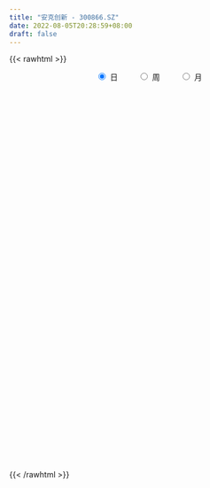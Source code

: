 ```yaml
---
title: "安克创新 - 300866.SZ"
date: 2022-08-05T20:28:59+08:00
draft: false
---
```

{{< rawhtml >}}
    <div style="text-align: center">
        <label style="padding: 1rem;"><input style="margin-right: .5rem" type="radio" name="period" value="D" checked onclick="period_change(this)">日</label>
        <label style="padding: 1rem;"><input style="margin-right: .5rem" type="radio" name="period" value="W" onclick="period_change(this)">周</label>
        <label style="padding: 1rem;"><input style="margin-right: .5rem" type="radio" name="period" value="M" onclick="period_change(this)">月</label>
    </div>
    <div id="chart" style="height: 700px;"></div> 
    <script type="text/javascript">
        const D_v = [217334.54,206199.91,153403.56,106706.2,97484.54,145919.21,87440.03,74354.96,55083.04,54997.67,69907.05,57528.98,47294.06,45687.73,67245.71,58110.73,64987.65,57448.47,83779.74,57881.64,34291.29,28653.77,18803.21,21162.31,21247.62,19975.01,21163.24,16828.45,20322.92,37080.43,23333.05,36520.8,24647.3,25271.97,25709.91,23288.71,18910.69,19501.39,19858.45,18155.44,22657.38,15358.81,22120.16,20905.58,25092.76,24857.01,24766.41,18026.41,21579.97,19132.42,32294.73,22739.65,26022.25,13609.77,19718.0,20040.67,15184.21,10450.82,9209.62,16193.12,9464.85,9330.1,9099.6,20596.11,17216.86,8303.25,8703.0,6765.06,4695.0,6732.8,8341.43,11127.69,7495.34,10655.95,6768.76,8538.0,10031.1,10721.49,10917.49,17086.95,9647.0,12082.57,19340.64,16925.35,21515.75,17047.49,9463.95,22494.7,18319.54,21067.0,20525.96,33294.91,15951.81,16678.69,18923.68,13919.77,13214.23,9061.27,7955.99,13253.98,14562.03,12039.0,10745.75,24881.14,14297.14,8886.03,10550.01,9810.27,10424.75,8490.86,9739.0,6565.41,4559.0,3846.02,6742.62,6202.63,5754.16,4215.98,8025.45,7431.15,20766.52,13724.31,7387.15,4440.57,10700.01,4260.3,5050.15,4412.81,9632.24,10455.98,8175.23,9066.56,8480.24,6853.81,5980.12,5380.78,7190.41,8027.79,9042.79,4720.46,7770.64,5803.8,9583.76,7407.88,7294.82,9804.53,10715.5,16530.05,9582.34,10469.4,8272.86,9015.48,7340.71,7189.9,8108.41,6270.28,4202.22,5162.87,8933.16,3790.96,4794.19,6102.0,4575.32,2922.91,6508.94,7170.18,5398.83,8018.41,12507.48,12285.23,6531.0,6758.04,6947.5,9000.61,5298.08,3061.0,6995.11,3129.0,3883.39,3801.51,5768.44,7806.17,10335.85,9992.22,7127.44,6309.6,6014.8,4429.56,5900.74,3648.02,3846.5,6038.8,8155.56,8633.34,8902.07,6768.02,13082.6,9021.55,7345.97,5185.2,6925.4,7746.46,11231.89,10775.44,12273.99,7964.18,10686.29,12296.04,18136.06,7619.06,9773.49,15868.99,8895.16,15410.57,17505.5,17064.96,11688.75,21690.51,29109.47,16879.72,9924.53,8140.81,12657.13,12487.29,11582.12,12729.9,12354.32,10231.67,9885.51,9146.38,9627.42,9162.21,9484.85,12253.51,18890.54,21212.3,12286.49,23314.88,20560.17,9914.96,7934.58,17618.02,23950.87,11691.07,18553.98,24064.01,16554.63,15998.35,20938.9,27862.6,25252.15,15416.71,17110.45,12550.89,11455.0,14137.05,10817.76,10743.83,17606.85,16850.0,17116.21,18457.17,10245.15,11178.66,14389.41,25833.03,19824.92,9835.29,11863.98,15987.84,12054.89,7809.68,11464.48,6723.0,8038.99,9025.39,5576.43,3846.63,5088.78,7448.97,5472.99,14926.59,12960.89,18142.31,35304.75,24595.6,22898.62,18624.68,9981.59,11325.11,21200.24,12761.39,8258.45,11327.3,15884.62,23737.74,19076.61,28846.21,19616.56,14094.38,48448.6,33730.65,50095.61,119234.33,72710.52,40490.53,52033.06,30795.82,25447.97,26915.53,21339.43,30083.43,23118.87,26842.44,25356.84,46870.3,35919.07,16913.99,18409.42,13159.0,9401.7,14048.12,20991.89,16401.55,16422.7,18457.93,20261.88,19369.16,24595.28,21522.06,26399.18,15684.0,16636.6,23955.27,12536.53,15735.54,18509.07,10652.51,13789.23,9556.79,10442.65,10528.25,6401.65,8593.0,7502.81,13549.38,10905.88,15391.99,8677.51,16660.35,13343.91,10443.13,9551.96,10832.41,17885.66,12808.75,11371.16,8042.7,10808.84,11898.26,14124.93,9793.24,12672.91,16253.38,19436.51,25567.93,15476.43,14655.06,22996.26,23414.41,20240.01,25849.7,29010.65,20898.75,16443.31,18942.0,23245.12,31089.77,31104.8,15849.16,16426.86,20711.81,17243.41,58863.15,40842.2,37716.99,28252.95,27045.82,19693.99,14957.87,16837.1,15726.26,22047.2,18799.16,25113.07,22535.56,17015.7,19772.69,12432.57,16044.36,19027.81,20173.87,19686.47,27939.42,29239.37,20876.38,18254.46,25373.73,21310.15,13258.57,12771.91,34315.52,43520.45,17364.58,15028.54,17731.34,18450.4,22317.87,16863.45,25583.69,28680.53,28012.87,15887.52,15830.7,29060.87,23914.35,23803.82,16906.64,25651.91,27219.1,22439.12,17026.85,18362.25,15324.07,17394.92,22443.91,25078.36,23311.47,16559.04,24517.58,18691.92,23886.91,15982.63,37747.65,30198.86,22488.59,24155.35,30384.22,57979.64,88988.45,63671.63,61747.9,72596.73,76937.84,50007.37,35521.92,84289.02,109872.94,68163.19,63961.82,46126.06,37661.74,40452.89,49409.52,42199.08,27850.85,23779.9,45884.49,32682.94,35373.04,43534.92,25730.14,19185.14,40960.56]
const D_histogram = [0.0,1.0561823362,-0.0824575125,-1.3288236901,-2.0344479753,-1.2031427403,-0.9937435101,-0.9799148557,-1.2664851814,-1.221185688,-1.9266474537,-2.1844444402,-2.1208246988,-2.3041629726,-1.4595639494,-0.5732178193,0.2456359146,0.7885245643,1.784871079,2.2560895527,2.8820560019,2.6575071439,2.2093580741,1.6554722801,1.1677888836,0.6589877401,0.5909753331,0.3221884818,0.4654972133,0.6626058016,0.755233153,0.963420613,0.6731631673,0.8378582209,1.2535529162,1.3794478864,1.1052745793,1.1818749139,0.7996241233,0.2539273718,0.2694373636,0.3953192922,0.5362933666,0.5147412712,1.1353914783,1.7552104306,2.7585743598,3.3920668904,3.3654180429,4.1433928454,3.3562729252,2.633942604,1.5143856035,0.9445678363,1.2231136702,1.390594712,1.5128894825,1.0583822158,0.4877603616,-0.5167645565,-1.0935800842,-1.7958875329,-2.3508703536,-1.696075971,-1.9969863495,-2.1471523046,-1.9016129932,-1.7433371413,-1.5426099135,-1.1869880713,-0.9805999508,-0.633825734,-0.4742556306,-1.0136644171,-1.3958062594,-1.4379059859,-1.7821418229,-1.8277745016,-1.5386534604,-0.848424402,-0.7585420997,-0.5533415268,-0.8871580417,-1.2680737275,-1.5880051112,-1.6674416574,-1.6558227904,-2.1072721229,-2.429292733,-2.7626440203,-2.4934795527,-2.03442442,-1.5153440125,-0.9224095988,0.346433122,1.2064438629,1.934043241,1.8685669411,1.7653050607,1.8229062767,1.5427516346,1.3505239307,1.3844173009,1.8741951853,1.8143870978,1.919012188,1.1838281261,0.4648215879,-0.0287236448,-0.3850104775,-1.185820005,-1.5728159757,-1.8941881254,-2.0568997662,-1.6946862617,-1.1060153427,-0.416507106,-0.060838003,-0.5340812946,-1.1070903562,-2.3527131794,-2.6250408376,-2.7444232026,-2.5805687057,-2.1959459983,-1.7551161534,-1.5374817671,-1.3783017631,-1.8627634535,-2.2902361609,-2.6575514236,-2.5680938096,-2.0782188512,-1.8899145721,-1.5554063513,-1.2319572731,-0.681975171,-0.4052945653,0.4772065056,0.9434930963,0.7751424977,0.9097701197,1.0937032806,0.9594480819,1.2732535615,1.6864457236,2.2161996458,3.0848571444,3.9314850223,4.5877947875,4.8648899651,4.5653422009,3.785856995,2.8341541394,2.4975969429,1.9363292617,1.2024289744,0.7342912192,0.7459655973,0.476600341,0.4799938335,0.6237192047,0.7296596503,0.7319484846,0.9265819691,0.4527975087,-0.2100027689,-0.9879596062,-2.2692260436,-2.5817216227,-2.7044482993,-2.174243671,-1.7911486812,-1.7447264816,-1.4546757952,-1.3033342965,-0.817594044,-0.4623945881,-0.1861601737,-0.0053847172,0.1877812483,0.2945581346,0.7353124037,1.4250720738,1.5026994152,1.3474275688,0.8878743508,0.5143028365,0.1466636539,-0.0457950643,-0.2414287722,-0.5424804131,-0.6736933382,-0.2554424741,0.2344168563,0.5770195412,1.4002775907,1.8402764094,1.7594398146,1.5527686059,1.1634789365,0.9563661486,1.1835459428,1.2381941788,0.5887027406,0.5574020486,0.2502380382,-0.5167957803,-1.4087882852,-1.9270805573,-2.1629902269,-2.5913463278,-2.6505610769,-2.827915149,-3.1631296314,-2.9968707237,-2.9553340996,-3.1054752787,-3.5701296739,-3.3429868124,-2.9902987735,-2.6854662386,-2.1971258874,-2.1006489042,-2.1071024007,-2.1435737868,-1.5806890566,-1.2698447315,-0.7334293208,-0.1644032583,0.1805424236,0.2784763727,0.1890161709,0.4994538084,1.2186262295,2.1981803567,2.4128274616,1.8198639863,1.9818757507,1.7878534287,1.4993018444,1.9296604311,1.7013122122,1.5232120283,1.7679296261,1.7898288893,1.889566206,1.7452053809,1.0634271302,-0.0054789138,-0.1620426793,-0.4408237988,-0.3804527425,-0.2234007361,-0.1596171837,-0.0960073733,-0.1964426851,-0.2867719086,-0.5108822868,-0.7076522584,-0.9538536295,-1.2025556268,-1.1147675286,-1.1863630942,-0.8344770562,-0.194776684,0.3675917453,0.6137702034,0.5006822982,0.8583455944,1.1170276462,1.269483927,1.3923377794,1.4104425852,1.3070366425,1.0080200882,0.7529384457,0.6187366664,0.3661756089,0.3856007103,0.3815131408,0.6664432726,0.6814703424,0.2920519764,-0.4644955621,-0.8845768521,-0.9382657436,-1.1357927665,-1.2178020045,-1.2247994924,-1.0156967569,-0.9561236049,-0.7972107249,-0.6750827118,-0.3434725333,-0.2545426195,-0.0307931459,0.3136627303,0.5656698609,0.5473972447,1.1156680874,1.4295652632,2.0123126757,3.6659166396,3.7290630395,3.5072242307,3.0561526834,2.5093534776,1.8425358607,1.1497563208,0.6652152864,0.4084687079,0.1353578626,0.0236282554,0.0424650145,0.4656095576,0.463515825,0.1652263414,-0.0181877,-0.3918069672,-0.7192983413,-0.826762888,-0.5226813949,-0.3117190629,-0.0252426202,-0.0944068273,-0.4164621913,-0.6188168889,-0.679882337,-0.851856204,-1.1589698088,-1.3086836307,-1.5084554769,-1.539344699,-1.6532595203,-1.5203794455,-1.5688036803,-1.4905410184,-1.5071629231,-1.4621638343,-1.2518474623,-1.1081822042,-0.9028079433,-0.8295609173,-0.6540919204,-0.3361058933,-0.351214771,-0.3922663946,-0.339956882,-0.0409211002,0.3671809429,0.7269632,0.9848881438,1.0125955991,0.9688280086,1.0156409057,0.9753365301,0.8554296794,0.7001763837,0.5707928933,0.6583876908,0.5421214311,0.4969439732,0.4522486989,0.2215439503,-0.1473441379,-0.3840582048,-0.5839942943,-0.8154370092,-1.0749724933,-1.4407215909,-1.7995323247,-2.05833114,-2.0657932453,-1.9016883606,-1.8800149327,-1.9336170024,-1.7572345644,-1.4093964497,-1.0367619114,-0.7614830789,-0.4692988315,-0.1609822759,0.3318267841,0.5467304391,0.4275178526,0.2624304064,0.4263663092,0.5227569788,0.571843531,0.6186748889,0.4994071594,0.3022055305,0.0792070002,0.1738280971,0.0977717787,0.0435849405,0.0428609383,0.1342989215,0.1239640805,0.1981562154,0.2144118102,0.2357709057,0.0270136084,-0.2385131563,-0.1990506898,-0.1646857673,0.1911662617,0.4652249945,0.569205705,0.7078936106,1.0483519167,1.316349749,1.4465768004,1.4477810284,1.3953858155,1.3242780278,1.2542762072,1.1730149144,1.1992399806,1.1700264877,0.8968842884,0.6898959173,0.4845101428,0.5003895007,0.3868609876,0.4710695237,0.4637676841,0.585420423,0.7425354426,0.7804845279,0.7182764725,0.4557933064,0.3140751865,0.1354244838,-0.0860362897,-0.1157549218,-0.1351524772,-0.0829384261,0.0020396295,-0.0162448416,-0.1027239731,-0.0516801132,0.1889398012,0.2334804384,0.2294747138,0.1679246186,0.2703472315,0.5703913313,1.3876194842,1.668692076,1.7623774519,1.3589035675,1.3498278579,1.0563040834,0.6236384853,0.6170553231,0.8381804852,0.7118087356,0.5628115518,0.3429816143,0.0767336704,-0.2705581089,-0.4162516788,-0.7384313768,-0.9650330025,-0.9963962457,-0.8657348599,-0.9096209476,-0.7260461903,-0.9005442327,-0.9762069947,-0.9192745369,-0.9926360657]
const D_fast = [0.0,1.3202279202,0.1609736934,-1.4175984068,-2.6318346857,-2.1013151358,-2.1403517831,-2.3715018426,-2.9746934637,-3.2346903923,-4.4218140214,-5.225722118,-5.6923085513,-6.4516875682,-5.9719795323,-5.2289378571,-4.3486751445,-3.6086553538,-2.1660910693,-1.1308502074,0.2156302423,0.6554581702,0.7596486189,0.619630895,0.4238947194,0.0798405109,0.1595719372,-0.0286677937,0.2310152411,0.5937752798,0.8752109195,1.3242535327,1.2022868789,1.5764464876,2.305529412,2.7762863538,2.7784316916,3.1505007546,2.9681559949,2.4859410863,2.568810419,2.7935221706,3.0685695867,3.175702809,4.0802008857,5.1388224457,6.8318299648,8.3133392181,9.1280448812,10.9418678951,10.9938162062,10.929971536,10.1890109364,9.8553351283,10.4396593798,10.9547890995,11.4553062407,11.265394528,10.8167127641,9.6829967069,8.8327861582,7.6815068262,6.5388064171,6.769581807,5.9694248411,5.2824708098,5.0526068729,4.7750484395,4.5901231889,4.6489980133,4.6102361461,4.7985539295,4.8395601252,4.0467352344,3.3156418272,2.9140656042,2.1242943115,1.6217180074,1.5261756836,2.0042986415,1.9045454188,1.97141061,1.4158045847,0.7178704671,0.0009378055,-0.4953591551,-0.8976959857,-1.8759633488,-2.8053071422,-3.8293194345,-4.1835248552,-4.2330758275,-4.0928314231,-3.7304994091,-2.3750484078,-1.2134267012,-0.0023165129,0.3993489226,0.7374133074,1.2507410925,1.3562743591,1.5016776378,1.8816753333,2.840002014,3.233790701,3.8181688381,3.3789418078,2.7761406665,2.2754145226,1.8228750706,0.7256105419,-0.0545894227,-0.8495086039,-1.5264451862,-1.5879032471,-1.2757361638,-0.6903547036,-0.3498951013,-0.9566587166,-1.8064403672,-3.6402414853,-4.5688293528,-5.3743175186,-5.8556051981,-6.0199689903,-6.0179181837,-6.1846542392,-6.3700496759,-7.3202022298,-8.3202339773,-9.351937096,-9.9045029343,-9.9341826888,-10.2183570526,-10.2727004197,-10.2572406598,-9.8777523504,-9.702395386,-8.7005926887,-7.998432824,-7.9729977981,-7.6109276462,-7.1535686652,-7.0479618434,-6.4158429734,-5.5810393804,-4.4972355467,-2.857363762,-1.0278646286,0.7753938335,2.2687115024,3.1104992885,3.2774783312,3.0343140106,3.3221560498,3.244970684,2.8116776403,2.5271126899,2.7252784673,2.5750632962,2.6984552471,2.9981104194,3.2864657776,3.4717417331,3.8980207099,3.5374356266,2.8221346568,1.7971879179,-0.0513850304,-1.0093110152,-1.8081497666,-1.821506056,-1.8861982365,-2.2759576573,-2.3495759196,-2.5240679951,-2.2427262536,-2.0031254448,-1.7734310738,-1.5940017965,-1.353890519,-1.173474099,-0.5488917289,0.4971359596,0.9504381548,1.1320232005,0.8944385703,0.6494427652,0.318469496,0.1145620117,-0.1414288893,-0.5781006335,-0.8777368931,-0.5233466475,0.025116897,0.5119744672,1.6853019143,2.5853698354,2.9443931942,3.125914137,3.0274942017,3.0594729509,3.5825392308,3.9467360116,3.4444202585,3.5524700786,3.3078655778,2.4116328142,1.167443238,0.1673808265,-0.6092763998,-1.6854690826,-2.4073241009,-3.2916569602,-4.4176538505,-5.0006126238,-5.6979095245,-6.6244195234,-7.981606337,-8.5902101786,-8.9850968331,-9.3516308578,-9.4125719785,-9.8412572214,-10.374486318,-10.9468511508,-10.7791386847,-10.7857555425,-10.432697462,-9.9047722141,-9.5146909263,-9.347137884,-9.3893440431,-8.9540429535,-7.9302139751,-6.4011147586,-5.5832607883,-5.7212582671,-5.063777565,-4.8108365299,-4.724562653,-3.8117889586,-3.6148091244,-3.4121063013,-2.7254062969,-2.2560498114,-1.6839209431,-1.3919804231,-1.8079018911,-2.8781776637,-3.075252099,-3.4642391682,-3.4989812975,-3.3977794751,-3.3739002186,-3.3342922516,-3.4838382347,-3.6458604353,-3.9976913852,-4.3713744214,-4.8560391999,-5.4053801038,-5.5962838878,-5.964470227,-5.821203453,-5.2301972518,-4.5759308861,-4.1763098773,-4.1642272079,-3.5919775131,-3.0540385497,-2.5842112872,-2.11327299,-1.7425575379,-1.51920432,-1.5662158521,-1.6330628833,-1.6125804959,-1.7735976512,-1.6577723722,-1.5664816566,-1.1149407066,-0.9295460512,-1.2459514231,-2.1186228521,-2.7598483552,-3.0481036826,-3.5295788971,-3.9160386362,-4.2292359972,-4.2740574509,-4.4535152002,-4.4939050014,-4.5405476662,-4.2948056211,-4.2695113621,-4.053460175,-3.6305886162,-3.2371640203,-3.1185873254,-2.2713994609,-1.6001109693,-0.5142853878,2.0557977359,3.0512098957,3.7061771446,4.0191437682,4.0996829318,3.89349928,3.4881588204,3.1699216076,3.015292206,2.7760208264,2.6701982831,2.6996512958,3.2391982283,3.352983452,3.0960005537,2.9080395872,2.4364685783,1.9291526189,1.6149973502,1.7884084946,1.9214410608,2.2016068485,2.1088409345,1.6826700227,1.3256111028,1.0945750705,0.7096371526,0.1127810955,-0.3641036341,-0.9409893494,-1.3567147464,-1.8839444477,-2.1311592343,-2.5717843892,-2.8661569819,-3.2595696174,-3.5801114872,-3.6827569808,-3.8161372737,-3.8364649986,-3.9706082019,-3.9586621851,-3.7247026314,-3.8276152017,-3.9667334241,-3.9994131319,-3.7106076252,-3.2107103464,-2.6691872892,-2.1650403095,-1.8841839544,-1.6857445428,-1.3850214192,-1.1814916624,-1.0875410932,-1.0677502929,-1.05443556,-0.8022438398,-0.7829797418,-0.7039212064,-0.6355543059,-0.810873067,-1.2165971896,-1.5493258077,-1.8952604708,-2.330562438,-2.8588410455,-3.5847705408,-4.3934643558,-5.1668459561,-5.6907563727,-6.0020735781,-6.4504038835,-6.9874102038,-7.2503364068,-7.2548474046,-7.1414033441,-7.0564952814,-6.8816357418,-6.6135647551,-6.0377989991,-5.6862127344,-5.6985458577,-5.7980257024,-5.5274982222,-5.3004183079,-5.1083708729,-4.9068707929,-4.9012867325,-5.0229369788,-5.226133759,-5.0880556379,-5.1396690116,-5.1829596147,-5.1729683823,-5.0479556687,-5.0272994895,-4.9035683008,-4.8337097535,-4.7534079315,-4.9554118268,-5.2805668806,-5.2908670865,-5.2976736058,-4.8940300114,-4.50366503,-4.2573828932,-3.9417215849,-3.3391752997,-2.7420900301,-2.2502187787,-1.8870692936,-1.5906180526,-1.3306563333,-1.0870891022,-0.8750966663,-0.549061605,-0.285768476,-0.3346896031,-0.369203995,-0.4534622337,-0.3124855007,-0.3292987668,-0.1273228498,-0.0186827683,0.2493250763,0.5920739565,0.8251441738,0.9425052366,0.793970397,0.7307710738,0.585976492,0.343006646,0.2843492835,0.2311636089,0.2626430534,0.3481310164,0.3257853348,0.2136252101,0.2517490417,0.5396039063,0.6425146532,0.695877607,0.6763086665,0.8463180873,1.2889600199,2.4530930438,3.1513386547,3.6856183936,3.6218704011,3.9502516559,3.9208039023,3.6440479254,3.791728594,4.2223988774,4.2739793117,4.2656850159,4.131600482,3.8845359556,3.4696046492,3.2198481595,2.7130606173,2.2452007411,1.9647384364,1.8789661073,1.6076747827,1.6097379923,1.2101038918,0.8903893811,0.7175032047,0.3959826595]
const D_slow = [0.0,0.264045584,0.2434312059,-0.0887747166,-0.5973867104,-0.8981723955,-1.146608273,-1.391586987,-1.7082082823,-2.0135047043,-2.4951665677,-3.0412776778,-3.5714838525,-4.1475245956,-4.512415583,-4.6557200378,-4.5943110591,-4.3971799181,-3.9509621483,-3.3869397601,-2.6664257597,-2.0020489737,-1.4497094552,-1.0358413851,-0.7438941642,-0.5791472292,-0.4314033959,-0.3508562755,-0.2344819722,-0.0688305218,0.1199777665,0.3608329197,0.5291237116,0.7385882668,1.0519764958,1.3968384674,1.6731571122,1.9686258407,2.1685318715,2.2320137145,2.2993730554,2.3982028784,2.5322762201,2.6609615379,2.9448094074,3.3836120151,4.073255605,4.9212723276,5.7626268384,6.7984750497,7.637543281,8.296028932,8.6746253329,8.910767292,9.2165457095,9.5641943875,9.9424167582,10.2070123121,10.3289524025,10.1997612634,9.9263662423,9.4773943591,8.8896767707,8.465657778,7.9664111906,7.4296231144,6.9542198661,6.5183855808,6.1327331024,5.8359860846,5.5908360969,5.4323796634,5.3138157558,5.0603996515,4.7114480866,4.3519715902,3.9064361344,3.449492509,3.0648291439,2.8527230434,2.6630875185,2.5247521368,2.3029626264,1.9859441945,1.5889429167,1.1720825023,0.7581268047,0.231308774,-0.3760144092,-1.0666754143,-1.6900453025,-2.1986514075,-2.5774874106,-2.8080898103,-2.7214815298,-2.4198705641,-1.9363597538,-1.4692180185,-1.0278917534,-0.5721651842,-0.1864772755,0.1511537071,0.4972580324,0.9658068287,1.4194036032,1.8991566502,2.1951136817,2.3113190787,2.3041381675,2.2078855481,1.9114305468,1.5182265529,1.0446795216,0.53045458,0.1067830146,-0.1697208211,-0.2738475976,-0.2890570983,-0.422577422,-0.699350011,-1.2875283059,-1.9437885153,-2.6298943159,-3.2750364924,-3.8240229919,-4.2628020303,-4.6471724721,-4.9917479128,-5.4574387762,-6.0299978164,-6.6943856724,-7.3364091248,-7.8559638376,-8.3284424806,-8.7172940684,-9.0252833867,-9.1957771794,-9.2971008207,-9.1777991943,-8.9419259203,-8.7481402958,-8.5206977659,-8.2472719458,-8.0074099253,-7.6890965349,-7.267485104,-6.7134351925,-5.9422209064,-4.9593496509,-3.812400954,-2.5961784627,-1.4548429125,-0.5083786637,0.2001598711,0.8245591069,1.3086414223,1.6092486659,1.7928214707,1.97931287,2.0984629552,2.2184614136,2.3743912148,2.5568061273,2.7397932485,2.9714387408,3.0846381179,3.0321374257,2.7851475242,2.2178410132,1.5724106076,0.8962985327,0.352737615,-0.0950495553,-0.5312311757,-0.8949001245,-1.2207336986,-1.4251322096,-1.5407308566,-1.5872709001,-1.5886170794,-1.5416717673,-1.4680322336,-1.2842041327,-0.9279361142,-0.5522612604,-0.2154043682,0.0065642195,0.1351399286,0.1718058421,0.160357076,0.0999998829,-0.0356202203,-0.2040435549,-0.2679041734,-0.2092999593,-0.065045074,0.2850243236,0.745093426,1.1849533796,1.5731455311,1.8640152652,2.1031068024,2.3989932881,2.7085418328,2.8557175179,2.99506803,3.0576275396,2.9284285945,2.5762315232,2.0944613839,1.5537138271,0.9058772452,0.243236976,-0.4637418113,-1.2545242191,-2.0037419,-2.7425754249,-3.5189442446,-4.4114766631,-5.2472233662,-5.9947980596,-6.6661646192,-7.2154460911,-7.7406083171,-8.2673839173,-8.803277364,-9.1984496282,-9.515910811,-9.6992681412,-9.7403689558,-9.6952333499,-9.6256142567,-9.578360214,-9.4534967619,-9.1488402045,-8.5992951153,-7.9960882499,-7.5411222534,-7.0456533157,-6.5986899585,-6.2238644974,-5.7414493897,-5.3161213366,-4.9353183295,-4.493335923,-4.0458787007,-3.5734871492,-3.1371858039,-2.8713290214,-2.8726987498,-2.9132094197,-3.0234153694,-3.118528555,-3.174378739,-3.2142830349,-3.2382848783,-3.2873955496,-3.3590885267,-3.4868090984,-3.663722163,-3.9021855704,-4.2028244771,-4.4815163592,-4.7781071328,-4.9867263968,-5.0354205678,-4.9435226315,-4.7900800806,-4.6649095061,-4.4503231075,-4.1710661959,-3.8536952142,-3.5056107694,-3.1530001231,-2.8262409624,-2.5742359404,-2.386001329,-2.2313171624,-2.1397732601,-2.0433730825,-1.9479947974,-1.7813839792,-1.6110163936,-1.5380033995,-1.65412729,-1.875271503,-2.109837939,-2.3937861306,-2.6982366317,-3.0044365048,-3.258360694,-3.4973915953,-3.6966942765,-3.8654649544,-3.9513330878,-4.0149687426,-4.0226670291,-3.9442513465,-3.8028338813,-3.6659845701,-3.3870675483,-3.0296762325,-2.5265980635,-1.6101189036,-0.6778531438,0.1989529139,0.9629910848,1.5903294542,2.0509634193,2.3384024995,2.5047063212,2.6068234981,2.6406629638,2.6465700276,2.6571862813,2.7735886707,2.8894676269,2.9307742123,2.9262272873,2.8282755455,2.6484509602,2.4417602382,2.3110898895,2.2331601237,2.2268494687,2.2032477618,2.099132214,1.9444279918,1.7744574075,1.5614933565,1.2717509043,0.9445799966,0.5674661274,0.1826299527,-0.2306849274,-0.6107797888,-1.0029807089,-1.3756159635,-1.7524066943,-2.1179476528,-2.4309095184,-2.7079550695,-2.9336570553,-3.1410472846,-3.3045702647,-3.388596738,-3.4764004308,-3.5744670295,-3.6594562499,-3.669686525,-3.5778912893,-3.3961504893,-3.1499284533,-2.8967795535,-2.6545725514,-2.4006623249,-2.1568281924,-1.9429707726,-1.7679266766,-1.6252284533,-1.4606315306,-1.3251011728,-1.2008651795,-1.0878030048,-1.0324170173,-1.0692530517,-1.1652676029,-1.3112661765,-1.5151254288,-1.7838685521,-2.1440489499,-2.5939320311,-3.1085148161,-3.6249631274,-4.1003852175,-4.5703889507,-5.0537932013,-5.4931018424,-5.8454509549,-6.1046414327,-6.2950122024,-6.4123369103,-6.4525824793,-6.3696257832,-6.2329431735,-6.1260637103,-6.0604561087,-5.9538645314,-5.8231752867,-5.680214404,-5.5255456817,-5.4006938919,-5.3251425093,-5.3053407592,-5.261883735,-5.2374407903,-5.2265445552,-5.2158293206,-5.1822545902,-5.1512635701,-5.1017245162,-5.0481215637,-4.9891788373,-4.9824254352,-5.0420537242,-5.0918163967,-5.1329878385,-5.0851962731,-4.9688900245,-4.8265885982,-4.6496151955,-4.3875272164,-4.0584397791,-3.696795579,-3.3348503219,-2.9860038681,-2.6549343611,-2.3413653093,-2.0481115807,-1.7483015856,-1.4557949637,-1.2315738916,-1.0590999123,-0.9379723765,-0.8128750014,-0.7161597545,-0.5983923735,-0.4824504525,-0.3360953467,-0.1504614861,0.0446596459,0.224228764,0.3381770906,0.4166958873,0.4505520082,0.4290429358,0.4001042053,0.366316086,0.3455814795,0.3460913869,0.3420301765,0.3163491832,0.3034291549,0.3506641052,0.4090342148,0.4664028932,0.5083840479,0.5759708558,0.7185686886,1.0654735596,1.4826465786,1.9232409416,2.2629668335,2.600423798,2.8644998188,3.0204094402,3.1746732709,3.3842183922,3.5621705761,3.7028734641,3.7886188677,3.8078022853,3.740162758,3.6360998383,3.4514919941,3.2102337435,2.9611346821,2.7447009671,2.5172957302,2.3357841827,2.1106481245,1.8665963758,1.6367777416,1.3886187252]
const D_data = [['2020-08-24', 130.0, 146.86, 128.0, 168.88],['2020-08-25', 158.0, 163.41, 148.88, 168.99],['2020-08-26', 151.0, 136.1, 135.2, 154.99],['2020-08-27', 134.0, 127.72, 127.19, 135.97],['2020-08-28', 127.0, 127.8, 125.88, 135.78],['2020-08-31', 129.01, 146.0, 128.3, 152.16],['2020-09-01', 143.0, 140.0, 135.2, 144.44],['2020-09-02', 145.0, 137.18, 137.1, 146.5],['2020-09-03', 136.0, 131.55, 128.5, 137.2],['2020-09-04', 131.55, 133.79, 131.55, 138.5],['2020-09-07', 131.0, 121.0, 121.0, 135.55],['2020-09-08', 121.0, 121.95, 114.0, 123.55],['2020-09-09', 118.0, 123.25, 115.3, 126.01],['2020-09-10', 123.3, 117.5, 116.99, 129.4],['2020-09-11', 114.45, 130.05, 114.45, 132.66],['2020-09-14', 129.0, 133.8, 125.99, 135.31],['2020-09-15', 132.0, 136.79, 129.5, 139.73],['2020-09-16', 133.79, 136.8, 131.3, 140.19],['2020-09-17', 135.01, 147.1, 133.88, 150.5],['2020-09-18', 143.8, 145.6, 143.51, 152.16],['2020-09-21', 145.87, 152.15, 141.89, 153.19],['2020-09-22', 148.74, 144.47, 139.66, 150.41],['2020-09-23', 145.0, 141.55, 141.05, 146.47],['2020-09-24', 141.5, 138.88, 137.0, 144.9],['2020-09-25', 140.0, 137.89, 137.33, 144.58],['2020-09-28', 139.99, 135.56, 133.11, 141.9],['2020-09-29', 136.18, 139.95, 134.0, 141.68],['2020-09-30', 139.0, 136.83, 134.12, 139.52],['2020-10-09', 139.97, 141.93, 138.05, 144.44],['2020-10-12', 140.84, 143.96, 136.23, 144.88],['2020-10-13', 142.78, 144.01, 141.0, 144.79],['2020-10-14', 150.0, 147.0, 145.45, 158.0],['2020-10-15', 144.36, 141.25, 139.9, 146.88],['2020-10-16', 141.97, 147.31, 141.93, 152.97],['2020-10-19', 152.0, 153.0, 150.06, 156.56],['2020-10-20', 152.43, 152.07, 149.0, 154.0],['2020-10-21', 152.0, 147.87, 146.08, 155.37],['2020-10-22', 146.81, 152.91, 145.0, 154.0],['2020-10-23', 152.0, 147.42, 146.2, 154.98],['2020-10-26', 145.0, 143.59, 136.58, 145.55],['2020-10-27', 141.01, 149.72, 139.62, 151.99],['2020-10-28', 149.99, 152.09, 146.26, 152.44],['2020-10-29', 150.01, 153.73, 149.6, 156.38],['2020-10-30', 153.81, 152.81, 152.31, 163.02],['2020-11-02', 152.91, 163.55, 152.4, 165.0],['2020-11-03', 165.0, 168.52, 159.55, 171.99],['2020-11-04', 166.42, 180.08, 164.0, 186.5],['2020-11-05', 180.08, 183.0, 178.0, 185.45],['2020-11-06', 181.3, 179.85, 176.88, 188.43],['2020-11-09', 181.88, 195.89, 181.8, 195.99],['2020-11-10', 194.0, 180.29, 175.0, 194.0],['2020-11-11', 178.34, 180.55, 178.34, 186.4],['2020-11-12', 180.17, 173.45, 171.51, 183.33],['2020-11-13', 172.01, 178.0, 171.02, 181.0],['2020-11-16', 180.1, 190.01, 178.8, 193.34],['2020-11-17', 190.03, 192.22, 182.51, 194.58],['2020-11-18', 191.21, 195.0, 186.73, 199.9],['2020-11-19', 190.59, 189.34, 185.8, 194.0],['2020-11-20', 187.53, 187.19, 185.3, 194.0],['2020-11-23', 187.28, 178.93, 177.25, 188.6],['2020-11-24', 178.03, 180.79, 176.59, 181.27],['2020-11-25', 180.0, 175.97, 173.86, 182.46],['2020-11-26', 175.01, 174.05, 171.3, 178.09],['2020-11-27', 175.54, 189.1, 174.0, 191.67],['2020-11-30', 187.12, 177.77, 174.5, 188.0],['2020-12-01', 175.0, 177.87, 174.69, 179.97],['2020-12-02', 177.79, 182.49, 175.68, 183.52],['2020-12-03', 180.0, 181.99, 179.58, 186.99],['2020-12-04', 182.0, 183.08, 178.61, 184.73],['2020-12-07', 183.08, 186.29, 182.06, 188.52],['2020-12-08', 186.0, 185.89, 185.38, 190.59],['2020-12-09', 185.58, 189.29, 184.11, 194.78],['2020-12-10', 187.01, 188.64, 183.8, 192.99],['2020-12-11', 189.01, 178.99, 176.0, 190.0],['2020-12-14', 179.61, 178.19, 175.0, 180.64],['2020-12-15', 180.0, 180.81, 179.0, 187.0],['2020-12-16', 180.29, 175.27, 174.21, 180.81],['2020-12-17', 175.01, 177.03, 174.3, 178.36],['2020-12-18', 177.03, 181.0, 174.02, 184.99],['2020-12-21', 180.01, 188.15, 179.21, 191.85],['2020-12-22', 190.0, 182.49, 181.98, 191.25],['2020-12-23', 181.07, 184.58, 181.07, 187.0],['2020-12-24', 184.65, 177.24, 175.99, 192.78],['2020-12-25', 176.02, 174.15, 172.15, 179.89],['2020-12-28', 177.84, 172.12, 171.66, 186.81],['2020-12-29', 171.07, 172.94, 162.0, 179.0],['2020-12-30', 172.63, 172.7, 169.13, 174.0],['2020-12-31', 173.93, 164.26, 162.2, 174.0],['2021-01-04', 163.48, 161.95, 160.0, 166.55],['2021-01-05', 161.0, 157.84, 156.43, 161.0],['2021-01-06', 159.0, 162.91, 157.0, 165.97],['2021-01-07', 163.89, 165.17, 157.95, 166.29],['2021-01-08', 164.0, 166.81, 160.01, 168.68],['2021-01-11', 167.03, 169.39, 163.86, 171.0],['2021-01-12', 168.42, 182.29, 167.01, 182.82],['2021-01-13', 181.88, 183.2, 176.88, 186.78],['2021-01-14', 180.0, 186.8, 176.37, 187.79],['2021-01-15', 185.94, 179.94, 179.5, 186.55],['2021-01-18', 179.42, 180.29, 176.6, 182.67],['2021-01-19', 179.06, 183.51, 179.06, 188.58],['2021-01-20', 183.1, 179.97, 177.18, 184.04],['2021-01-21', 178.9, 180.95, 174.6, 181.87],['2021-01-22', 180.7, 184.5, 177.0, 184.98],['2021-01-25', 182.5, 193.05, 182.0, 205.0],['2021-01-26', 192.72, 188.98, 185.6, 195.96],['2021-01-27', 188.0, 192.9, 187.2, 193.49],['2021-01-28', 189.98, 182.2, 182.0, 190.73],['2021-01-29', 184.0, 179.44, 178.65, 185.5],['2021-02-01', 178.53, 179.48, 173.02, 180.9],['2021-02-02', 181.0, 179.05, 176.85, 185.0],['2021-02-03', 179.05, 170.0, 170.0, 179.1],['2021-02-04', 168.05, 171.1, 167.0, 172.0],['2021-02-05', 172.0, 168.79, 167.0, 172.58],['2021-02-08', 169.81, 167.99, 163.51, 171.0],['2021-02-09', 167.5, 173.65, 167.01, 176.01],['2021-02-10', 174.0, 177.94, 172.66, 179.48],['2021-02-18', 179.01, 182.03, 177.04, 184.5],['2021-02-19', 181.49, 180.45, 176.12, 184.72],['2021-02-22', 179.17, 169.45, 168.8, 180.0],['2021-02-23', 160.02, 164.62, 160.02, 167.99],['2021-02-24', 164.0, 149.72, 148.5, 164.0],['2021-02-25', 149.96, 155.57, 147.96, 157.02],['2021-02-26', 154.0, 153.94, 149.21, 155.0],['2021-03-01', 154.94, 155.05, 151.0, 156.04],['2021-03-02', 157.48, 156.88, 155.22, 163.45],['2021-03-03', 159.09, 157.66, 156.0, 159.09],['2021-03-04', 156.18, 154.69, 153.5, 157.88],['2021-03-05', 152.99, 153.12, 150.13, 156.64],['2021-03-08', 153.12, 142.12, 142.02, 153.12],['2021-03-09', 142.1, 137.87, 134.0, 142.1],['2021-03-10', 138.06, 133.57, 131.1, 141.0],['2021-03-11', 133.57, 135.44, 130.61, 135.68],['2021-03-12', 135.1, 139.08, 133.52, 140.98],['2021-03-15', 138.0, 134.39, 133.47, 141.11],['2021-03-16', 136.93, 135.04, 134.4, 139.87],['2021-03-17', 134.02, 134.3, 133.51, 137.19],['2021-03-18', 134.31, 137.44, 133.75, 139.48],['2021-03-19', 135.15, 134.5, 134.5, 139.93],['2021-03-22', 136.99, 143.95, 136.01, 144.35],['2021-03-23', 143.45, 141.67, 140.68, 146.75],['2021-03-24', 140.11, 133.95, 132.36, 142.6],['2021-03-25', 132.53, 137.1, 131.6, 140.0],['2021-03-26', 136.18, 138.19, 136.0, 141.78],['2021-03-29', 139.9, 134.0, 133.47, 139.96],['2021-03-30', 134.18, 139.88, 133.51, 140.68],['2021-03-31', 141.28, 143.22, 136.5, 145.0],['2021-04-01', 142.27, 147.81, 142.27, 153.13],['2021-04-02', 148.09, 157.08, 147.91, 159.1],['2021-04-06', 159.12, 163.5, 156.28, 164.5],['2021-04-07', 160.9, 167.99, 157.0, 169.6],['2021-04-08', 167.34, 169.11, 165.47, 173.58],['2021-04-09', 168.0, 165.32, 164.0, 172.79],['2021-04-12', 164.49, 159.59, 158.5, 167.55],['2021-04-13', 162.0, 155.37, 154.5, 163.91],['2021-04-14', 155.26, 161.8, 155.26, 165.49],['2021-04-15', 161.9, 158.48, 154.0, 162.88],['2021-04-16', 157.85, 154.27, 153.5, 158.46],['2021-04-19', 154.17, 155.36, 153.22, 157.82],['2021-04-20', 154.3, 161.0, 153.71, 163.5],['2021-04-21', 159.2, 157.56, 156.23, 159.42],['2021-04-22', 158.77, 160.95, 157.35, 163.5],['2021-04-23', 160.11, 163.88, 160.0, 165.0],['2021-04-26', 162.61, 164.98, 162.01, 166.99],['2021-04-27', 163.51, 164.94, 161.57, 166.08],['2021-04-28', 164.67, 168.96, 160.0, 170.0],['2021-04-29', 169.89, 160.81, 159.02, 169.9],['2021-04-30', 159.95, 155.89, 153.75, 161.45],['2021-05-06', 155.0, 150.47, 144.03, 155.0],['2021-05-07', 149.8, 137.62, 136.8, 150.8],['2021-05-10', 138.59, 143.76, 138.59, 147.5],['2021-05-11', 143.41, 143.01, 140.51, 145.99],['2021-05-12', 143.03, 150.43, 143.03, 151.62],['2021-05-13', 151.03, 149.49, 144.5, 151.04],['2021-05-14', 148.48, 144.97, 142.83, 149.0],['2021-05-17', 144.0, 147.55, 142.99, 149.5],['2021-05-18', 147.66, 145.75, 145.0, 148.43],['2021-05-19', 146.0, 150.63, 144.42, 152.5],['2021-05-20', 151.0, 150.55, 148.8, 152.82],['2021-05-21', 150.56, 150.79, 149.3, 154.92],['2021-05-24', 150.79, 150.53, 146.53, 151.69],['2021-05-25', 150.53, 151.55, 149.32, 152.5],['2021-05-26', 151.99, 151.26, 150.88, 159.99],['2021-05-27', 152.82, 157.15, 151.5, 159.99],['2021-05-28', 156.21, 164.05, 155.32, 165.74],['2021-05-31', 166.0, 159.53, 157.2, 166.01],['2021-06-01', 158.36, 157.49, 154.8, 159.56],['2021-06-02', 157.48, 152.89, 151.34, 157.58],['2021-06-03', 152.04, 152.28, 150.55, 155.0],['2021-06-04', 152.35, 150.63, 149.85, 153.69],['2021-06-07', 150.63, 151.37, 150.0, 153.72],['2021-06-08', 151.05, 150.18, 149.0, 153.6],['2021-06-09', 150.25, 147.2, 145.3, 152.38],['2021-06-10', 147.0, 147.65, 145.28, 148.58],['2021-06-11', 147.64, 154.91, 147.0, 155.19],['2021-06-15', 154.53, 158.23, 152.0, 160.0],['2021-06-16', 158.78, 158.95, 156.02, 161.56],['2021-06-17', 158.61, 168.95, 156.63, 171.8],['2021-06-18', 168.16, 168.95, 164.36, 172.47],['2021-06-21', 167.8, 164.98, 163.33, 168.76],['2021-06-22', 165.98, 164.15, 163.11, 166.96],['2021-06-23', 164.52, 161.58, 159.96, 167.55],['2021-06-24', 161.0, 163.38, 160.47, 168.4],['2021-06-25', 166.17, 170.06, 165.37, 172.98],['2021-06-28', 172.84, 170.0, 169.51, 178.78],['2021-06-29', 169.0, 160.69, 159.62, 171.58],['2021-06-30', 160.69, 167.47, 160.69, 169.84],['2021-07-01', 167.0, 163.85, 162.0, 174.0],['2021-07-02', 162.23, 155.49, 153.8, 162.48],['2021-07-05', 154.38, 149.04, 146.36, 154.38],['2021-07-06', 149.04, 148.89, 147.03, 152.95],['2021-07-07', 144.1, 149.0, 144.1, 149.94],['2021-07-08', 149.0, 143.05, 141.22, 151.13],['2021-07-09', 144.9, 144.33, 141.9, 147.44],['2021-07-12', 143.13, 139.99, 138.86, 144.33],['2021-07-13', 139.0, 134.09, 133.81, 142.9],['2021-07-14', 133.8, 137.21, 130.0, 137.59],['2021-07-15', 136.32, 133.48, 132.29, 138.4],['2021-07-16', 133.01, 127.9, 125.51, 133.33],['2021-07-19', 127.8, 119.04, 116.66, 127.8],['2021-07-20', 118.01, 123.6, 117.57, 125.58],['2021-07-21', 125.18, 123.4, 122.41, 127.11],['2021-07-22', 124.01, 121.4, 120.26, 124.11],['2021-07-23', 121.56, 122.9, 120.55, 124.23],['2021-07-26', 121.7, 116.78, 115.39, 122.02],['2021-07-27', 116.89, 112.9, 112.25, 120.57],['2021-07-28', 111.13, 109.48, 104.0, 114.93],['2021-07-29', 111.0, 115.64, 110.0, 116.8],['2021-07-30', 115.65, 112.37, 110.0, 116.9],['2021-08-02', 111.92, 115.32, 110.32, 116.7],['2021-08-03', 113.99, 116.98, 112.8, 117.55],['2021-08-04', 116.28, 115.27, 113.38, 118.45],['2021-08-05', 115.27, 112.18, 111.15, 115.27],['2021-08-06', 112.17, 108.67, 107.53, 112.17],['2021-08-09', 110.11, 113.2, 106.2, 114.35],['2021-08-10', 113.01, 120.48, 112.17, 122.66],['2021-08-11', 120.48, 128.46, 119.5, 129.7],['2021-08-12', 128.78, 122.78, 122.4, 129.75],['2021-08-13', 121.9, 112.22, 111.18, 123.63],['2021-08-16', 111.81, 121.0, 111.81, 126.22],['2021-08-17', 120.02, 116.99, 116.0, 120.92],['2021-08-18', 116.01, 114.9, 112.2, 117.56],['2021-08-19', 115.87, 124.82, 115.86, 125.0],['2021-08-20', 123.25, 117.78, 117.24, 123.25],['2021-08-23', 116.55, 117.87, 113.11, 120.47],['2021-08-24', 118.3, 124.0, 117.08, 127.5],['2021-08-25', 122.82, 122.75, 120.12, 129.48],['2021-08-26', 124.03, 124.99, 120.5, 128.56],['2021-08-27', 124.59, 122.79, 121.5, 127.6],['2021-08-30', 123.5, 114.51, 113.89, 123.98],['2021-08-31', 114.5, 104.92, 104.3, 116.0],['2021-09-01', 105.37, 112.55, 105.37, 114.95],['2021-09-02', 112.93, 109.17, 107.68, 113.99],['2021-09-03', 109.01, 112.06, 107.13, 113.96],['2021-09-06', 112.08, 113.17, 109.2, 114.35],['2021-09-07', 113.19, 111.99, 111.49, 114.68],['2021-09-08', 111.99, 111.77, 109.6, 114.14],['2021-09-09', 111.77, 109.03, 108.8, 111.77],['2021-09-10', 109.68, 107.97, 107.8, 110.5],['2021-09-13', 108.01, 104.63, 104.12, 108.2],['2021-09-14', 105.27, 102.83, 102.8, 107.4],['2021-09-15', 103.5, 99.8, 98.88, 103.92],['2021-09-16', 99.87, 96.98, 96.98, 100.39],['2021-09-17', 96.89, 99.21, 96.55, 99.86],['2021-09-22', 99.19, 95.67, 95.38, 99.19],['2021-09-23', 95.77, 100.23, 95.77, 101.95],['2021-09-24', 100.23, 105.4, 97.7, 107.6],['2021-09-27', 107.0, 107.05, 105.39, 109.66],['2021-09-28', 107.0, 104.98, 104.5, 108.9],['2021-09-29', 103.1, 100.61, 100.6, 105.05],['2021-09-30', 102.14, 107.07, 101.0, 107.88],['2021-10-08', 107.88, 107.68, 107.37, 110.88],['2021-10-11', 107.04, 107.85, 106.3, 109.33],['2021-10-12', 107.72, 108.77, 105.39, 109.99],['2021-10-13', 108.21, 108.49, 107.0, 109.58],['2021-10-14', 108.15, 107.4, 105.9, 108.88],['2021-10-15', 108.4, 104.4, 103.68, 108.4],['2021-10-18', 105.07, 103.8, 102.43, 105.07],['2021-10-19', 104.12, 104.48, 103.21, 105.5],['2021-10-20', 103.85, 102.03, 101.5, 105.42],['2021-10-21', 102.83, 104.81, 101.8, 105.97],['2021-10-22', 103.87, 104.58, 102.01, 105.2],['2021-10-25', 105.25, 109.12, 102.0, 110.0],['2021-10-26', 108.59, 106.85, 105.94, 110.6],['2021-10-27', 106.83, 100.93, 100.58, 107.16],['2021-10-28', 100.0, 92.92, 90.9, 100.0],['2021-10-29', 92.66, 93.15, 91.05, 95.32],['2021-11-01', 94.35, 95.44, 92.88, 97.45],['2021-11-02', 95.46, 91.8, 91.29, 97.28],['2021-11-03', 93.18, 91.18, 90.55, 93.4],['2021-11-04', 91.18, 90.49, 90.0, 92.7],['2021-11-05', 90.88, 92.4, 90.5, 94.0],['2021-11-08', 92.5, 89.98, 89.55, 92.63],['2021-11-09', 90.0, 90.6, 89.4, 90.91],['2021-11-10', 90.5, 89.77, 88.38, 91.38],['2021-11-11', 89.7, 92.66, 89.11, 93.13],['2021-11-12', 92.58, 89.95, 89.05, 92.58],['2021-11-15', 89.91, 91.8, 89.53, 92.46],['2021-11-16', 92.91, 94.4, 91.52, 95.76],['2021-11-17', 93.99, 94.66, 93.01, 95.79],['2021-11-18', 95.0, 91.82, 91.5, 95.0],['2021-11-19', 91.5, 100.83, 91.05, 104.04],['2021-11-22', 101.8, 100.6, 98.5, 104.95],['2021-11-23', 99.71, 107.39, 99.66, 108.88],['2021-11-24', 109.35, 128.87, 109.3, 128.87],['2021-11-25', 127.35, 116.4, 116.1, 128.0],['2021-11-26', 116.39, 115.27, 114.9, 120.9],['2021-11-29', 112.88, 113.29, 108.55, 114.6],['2021-11-30', 112.84, 111.8, 110.28, 114.46],['2021-12-01', 112.52, 109.01, 108.55, 114.32],['2021-12-02', 109.0, 106.51, 105.02, 110.53],['2021-12-03', 106.97, 107.0, 104.71, 107.94],['2021-12-06', 107.49, 108.64, 105.1, 111.89],['2021-12-07', 108.28, 107.59, 104.28, 109.5],['2021-12-08', 108.01, 109.01, 107.2, 111.0],['2021-12-09', 109.07, 110.8, 108.0, 112.85],['2021-12-10', 111.0, 117.66, 110.0, 118.8],['2021-12-13', 117.68, 114.25, 111.0, 117.86],['2021-12-14', 112.28, 110.39, 109.25, 113.5],['2021-12-15', 111.0, 111.0, 107.0, 111.0],['2021-12-16', 110.19, 107.35, 107.28, 111.97],['2021-12-17', 107.35, 105.97, 105.0, 107.35],['2021-12-20', 105.3, 107.29, 105.3, 108.63],['2021-12-21', 107.28, 112.78, 106.7, 113.68],['2021-12-22', 113.1, 113.0, 110.69, 114.2],['2021-12-23', 113.85, 115.48, 112.6, 115.51],['2021-12-24', 116.79, 111.88, 110.71, 117.45],['2021-12-27', 111.82, 107.75, 107.26, 112.97],['2021-12-28', 108.85, 107.7, 105.44, 111.0],['2021-12-29', 107.38, 108.5, 106.58, 110.0],['2021-12-30', 108.6, 106.1, 105.29, 109.05],['2021-12-31', 106.11, 102.5, 100.8, 106.95],['2022-01-04', 101.8, 102.4, 101.04, 103.94],['2022-01-05', 102.08, 99.8, 98.8, 103.05],['2022-01-06', 99.33, 100.12, 96.1, 102.12],['2022-01-07', 99.8, 97.4, 97.06, 100.06],['2022-01-10', 96.75, 99.21, 95.16, 99.64],['2022-01-11', 99.5, 95.81, 95.5, 99.5],['2022-01-12', 96.42, 96.08, 95.51, 97.55],['2022-01-13', 96.58, 93.63, 93.63, 96.58],['2022-01-14', 93.5, 93.01, 93.01, 94.88],['2022-01-17', 93.01, 94.36, 93.01, 95.5],['2022-01-18', 94.8, 93.17, 92.66, 95.0],['2022-01-19', 93.0, 93.68, 92.7, 93.98],['2022-01-20', 93.0, 91.65, 91.3, 93.85],['2022-01-21', 92.11, 92.55, 90.95, 93.46],['2022-01-24', 91.8, 94.8, 89.78, 94.89],['2022-01-25', 93.48, 90.68, 90.61, 94.8],['2022-01-26', 90.68, 89.4, 88.46, 91.68],['2022-01-27', 89.96, 89.79, 88.6, 90.58],['2022-01-28', 89.89, 93.16, 89.89, 95.0],['2022-02-07', 94.99, 96.06, 94.0, 97.99],['2022-02-08', 96.04, 97.48, 95.11, 97.49],['2022-02-09', 97.46, 98.1, 95.62, 98.1],['2022-02-10', 97.8, 96.36, 94.55, 97.8],['2022-02-11', 95.59, 95.82, 95.53, 99.51],['2022-02-14', 95.31, 97.4, 94.4, 98.79],['2022-02-15', 97.41, 96.8, 96.5, 98.5],['2022-02-16', 97.33, 95.81, 95.55, 97.35],['2022-02-17', 96.03, 94.98, 94.0, 96.48],['2022-02-18', 94.66, 94.8, 93.52, 95.88],['2022-02-21', 94.82, 97.68, 94.4, 97.98],['2022-02-22', 97.01, 95.33, 94.77, 97.07],['2022-02-23', 95.8, 96.02, 95.46, 97.25],['2022-02-24', 96.0, 96.0, 94.0, 98.48],['2022-02-25', 97.0, 93.04, 92.88, 98.3],['2022-02-28', 93.04, 89.56, 89.18, 94.14],['2022-03-01', 90.36, 89.2, 88.76, 90.49],['2022-03-02', 89.07, 87.91, 87.2, 89.07],['2022-03-03', 88.36, 85.58, 84.88, 88.77],['2022-03-04', 84.7, 82.9, 82.0, 85.56],['2022-03-07', 82.0, 78.58, 78.16, 82.33],['2022-03-08', 78.89, 75.06, 74.31, 79.98],['2022-03-09', 75.06, 72.68, 69.8, 75.5],['2022-03-10', 74.05, 72.97, 72.26, 74.98],['2022-03-11', 71.96, 73.4, 70.01, 73.57],['2022-03-14', 72.39, 69.98, 69.91, 73.38],['2022-03-15', 69.69, 66.73, 66.45, 69.69],['2022-03-16', 67.67, 67.71, 63.8, 68.3],['2022-03-17', 68.2, 69.2, 68.2, 70.0],['2022-03-18', 69.0, 69.63, 67.91, 69.78],['2022-03-21', 69.55, 68.56, 68.09, 69.98],['2022-03-22', 68.4, 68.91, 67.07, 70.23],['2022-03-23', 68.83, 69.57, 68.01, 69.61],['2022-03-24', 69.92, 73.21, 69.58, 75.48],['2022-03-25', 72.1, 71.1, 70.65, 75.87],['2022-03-28', 69.8, 66.68, 65.9, 69.99],['2022-03-29', 66.71, 64.74, 64.41, 67.4],['2022-03-30', 64.76, 68.28, 64.76, 68.35],['2022-03-31', 68.02, 67.68, 67.01, 69.12],['2022-04-01', 67.4, 67.1, 66.4, 67.77],['2022-04-06', 67.44, 67.01, 65.61, 67.55],['2022-04-07', 67.01, 64.4, 64.29, 67.2],['2022-04-08', 64.3, 62.12, 61.39, 64.64],['2022-04-11', 61.59, 60.05, 59.55, 62.0],['2022-04-12', 61.24, 63.03, 60.49, 63.16],['2022-04-13', 63.0, 60.3, 60.27, 63.0],['2022-04-14', 60.98, 59.53, 59.18, 61.68],['2022-04-15', 59.0, 59.34, 57.53, 59.84],['2022-04-18', 58.7, 60.07, 58.2, 60.55],['2022-04-19', 60.08, 58.38, 57.98, 60.85],['2022-04-20', 58.17, 59.01, 58.17, 60.53],['2022-04-21', 58.56, 57.97, 57.5, 60.79],['2022-04-22', 57.67, 57.6, 55.8, 58.55],['2022-04-25', 56.85, 53.6, 53.6, 57.49],['2022-04-26', 53.13, 50.8, 50.71, 54.12],['2022-04-27', 50.01, 53.11, 49.69, 53.21],['2022-04-28', 53.62, 52.37, 51.46, 53.97],['2022-04-29', 52.99, 56.74, 52.51, 57.28],['2022-05-05', 57.19, 56.97, 56.22, 58.4],['2022-05-06', 55.08, 55.58, 54.51, 56.5],['2022-05-09', 55.4, 56.51, 55.08, 57.35],['2022-05-10', 55.37, 60.4, 55.25, 60.89],['2022-05-11', 62.1, 61.49, 61.35, 65.08],['2022-05-12', 61.13, 61.4, 60.07, 62.25],['2022-05-13', 61.25, 60.8, 60.1, 62.7],['2022-05-16', 61.17, 60.68, 60.3, 63.49],['2022-05-17', 60.19, 60.8, 59.29, 61.03],['2022-05-18', 60.29, 61.11, 59.16, 62.18],['2022-05-19', 59.31, 61.22, 58.85, 61.55],['2022-05-20', 61.72, 63.1, 60.36, 64.39],['2022-05-23', 65.06, 63.12, 62.45, 66.0],['2022-05-24', 62.5, 59.88, 59.63, 63.72],['2022-05-25', 59.88, 59.88, 58.15, 60.44],['2022-05-26', 60.0, 59.11, 58.36, 60.5],['2022-05-27', 60.03, 61.64, 59.4, 63.5],['2022-05-30', 61.71, 60.0, 59.05, 61.95],['2022-05-31', 60.26, 62.65, 59.12, 62.88],['2022-06-01', 62.3, 62.01, 61.73, 62.75],['2022-06-02', 61.82, 64.3, 60.53, 64.7],['2022-06-06', 64.22, 66.0, 63.54, 66.21],['2022-06-07', 65.45, 65.64, 64.24, 66.65],['2022-06-08', 66.16, 64.94, 63.85, 66.45],['2022-06-09', 65.2, 62.06, 62.0, 65.2],['2022-06-10', 62.03, 62.84, 61.36, 63.2],['2022-06-13', 62.71, 61.75, 60.81, 63.28],['2022-06-14', 61.0, 60.21, 58.47, 61.0],['2022-06-15', 60.5, 61.91, 60.5, 63.34],['2022-06-16', 62.22, 61.86, 61.56, 63.8],['2022-06-17', 61.36, 62.81, 60.8, 62.97],['2022-06-20', 63.38, 63.61, 62.5, 64.8],['2022-06-21', 63.61, 62.54, 62.08, 64.3],['2022-06-22', 62.99, 61.4, 61.4, 64.2],['2022-06-23', 61.61, 63.01, 60.86, 63.12],['2022-06-24', 63.26, 66.28, 63.26, 66.84],['2022-06-27', 66.45, 64.82, 64.5, 67.5],['2022-06-28', 64.35, 64.57, 62.83, 64.78],['2022-06-29', 64.41, 63.9, 63.6, 65.47],['2022-06-30', 63.5, 66.32, 63.4, 67.77],['2022-07-01', 69.6, 70.32, 68.5, 71.6],['2022-07-04', 72.0, 80.75, 68.9, 80.78],['2022-07-05', 78.0, 78.42, 77.41, 80.2],['2022-07-06', 77.18, 78.71, 75.3, 81.44],['2022-07-07', 76.13, 73.19, 72.88, 76.97],['2022-07-08', 73.49, 78.45, 73.0, 81.87],['2022-07-11', 78.45, 75.42, 74.81, 79.5],['2022-07-12', 75.5, 72.8, 72.21, 75.99],['2022-07-13', 72.8, 77.89, 71.98, 79.88],['2022-07-14', 77.0, 82.38, 75.88, 85.0],['2022-07-15', 81.8, 79.4, 79.16, 84.85],['2022-07-18', 79.3, 79.4, 76.61, 81.3],['2022-07-19', 78.87, 78.41, 75.98, 79.2],['2022-07-20', 78.26, 77.22, 76.5, 79.26],['2022-07-21', 76.76, 75.0, 74.71, 78.5],['2022-07-22', 75.6, 76.44, 75.19, 79.0],['2022-07-25', 76.62, 73.0, 72.55, 77.3],['2022-07-26', 73.63, 72.5, 71.56, 74.14],['2022-07-27', 72.71, 73.9, 72.23, 74.55],['2022-07-28', 74.21, 75.86, 74.21, 79.18],['2022-07-29', 74.5, 73.57, 72.87, 75.71],['2022-08-01', 73.58, 76.49, 73.37, 77.88],['2022-08-02', 75.49, 71.69, 70.58, 75.49],['2022-08-03', 72.0, 71.78, 71.63, 74.44],['2022-08-04', 72.66, 72.88, 71.88, 74.66],['2022-08-05', 73.5, 70.65, 69.52, 73.5]]
const W_v = [781128.75,417794.91,287663.53,322208.23,124158.2,57966.7,20322.92,146853.55,107269.15,99197.37,114322.56,113798.82,74603.32,64683.78,45683.17,44353.21,46976.84,75082.51,70521.89,109159.22,71797.64,58556.75,68424.59,39779.02,16791.27,9970.14,57334.58,28863.84,45810.25,33432.91,36921.45,51752.78,37340.08,33111.52,28783.18,26576.18,20525.89,41522.38,22366.58,37704.19,29782.14,30322.22,37774.24,38434.92,53995.94,60292.76,83360.29,76711.66,59385.3,47306.37,87957.72,79978.6,86862.04,106580.81,59704.53,80275.38,51401.1,57512.03,12054.89,43061.54,27433.8,105930.14,84030.24,71969.5,130082.36,316261.64,156531.81,152271.88,93803.18,86322.19,112147.56,68812.4,68243.14,43468.36,65185.11,62057.07,54929.71,72280.97,102110.09,112442.42,120230.85,154087.43,127667.62,54610.56,103236.18,87365.08,121683.36,34568.72,123001.0,100946.75,117472.49,90276.72,100371.39,104787.7,120826.69,165206.66,363942.5499999999,347854.44,237612.03,172397.26,164783.8]
const W_histogram = [0.0,0.3822678063,0.3622774231,1.3214243602,1.3565848795,1.2320609732,1.4042864044,1.7681485227,1.892701494,2.193374271,3.9653270443,4.7138308334,5.4754220558,5.7282201704,5.1297346807,4.1405311063,3.3381393333,2.1218674846,0.5111007396,-0.4697618735,-0.3281327754,-0.0365415483,-0.2800852983,-1.2023766886,-1.2354157083,-1.1302901352,-2.7934889725,-3.8320089507,-5.259486981,-6.2402230914,-6.3475434032,-4.9173018798,-3.2667726037,-2.7882918034,-1.7446830201,-1.5207850599,-2.4749824715,-2.476917101,-1.973886081,-0.7014197877,-0.7144477502,-0.4013146403,0.723610032,1.4715678717,0.9400260484,-0.1501413509,-1.8692729482,-3.158811052,-4.45720067,-5.2470410106,-5.20209065,-4.4961359016,-3.437735835,-3.2105676845,-3.0852413042,-3.3213137896,-2.8098847526,-2.1387977428,-1.4655916698,-1.0712583161,-0.649137855,-0.9711727858,-1.0589621477,-1.101405301,-0.2600016051,1.3190558804,1.8253781274,2.8366964304,2.67873131,2.913248298,2.3990597379,1.7102233178,0.9894435424,0.5349750344,0.3383148436,0.4436082864,0.496780685,0.4661399028,-0.1512815668,-1.0629314437,-1.7431099437,-1.9041731295,-2.0761643203,-2.3037982226,-2.4087252706,-2.3593812478,-2.1543927506,-1.8768301501,-1.1568954271,-0.3811413754,0.1498471232,0.7621732635,1.1287151919,1.4106762932,1.8449895107,2.3841976306,3.2164658388,3.7232477557,3.7414417251,3.4496605638,2.967835289]
const W_fast = [0.0,0.4778347578,0.5484137304,1.8379167576,2.2122234967,2.3957148337,2.919011866,3.724911115,4.3226394598,5.1716558045,7.9349403389,9.8619018364,11.9923485727,13.6772017299,14.3611499104,14.4070791126,14.4392221728,13.7534171953,12.2704256352,11.1721225538,11.231718458,11.514174298,11.2006092234,9.977723661,9.6358307142,9.4583837535,7.0968126731,5.1002904571,2.3579406816,-0.1828512016,-1.8770573642,-1.6761413108,-0.8423051856,-1.0608973362,-0.4534593078,-0.6097576126,-2.1827006421,-2.8038645468,-2.7943050471,-1.6971937007,-1.8888336008,-1.6760291509,-0.3702019706,0.745647837,0.4491125258,-0.6785902112,-2.8650400455,-4.9442809123,-7.3569706979,-9.4585712911,-10.7141435931,-11.13222282,-10.9332567121,-11.5087304827,-12.1547144286,-13.2211153613,-13.4121575124,-13.2757699384,-12.9689617828,-12.8424430081,-12.5826070108,-13.1474351381,-13.4999650368,-13.8177595155,-13.0413562208,-11.1325347652,-10.1698679864,-8.4493755758,-7.9376578686,-6.9748288061,-6.8892524317,-7.1505330224,-7.6239519122,-7.9446766617,-8.0567581416,-7.8405626271,-7.6631950573,-7.5773008638,-8.2325427251,-9.4099254629,-10.5258814488,-11.162987917,-11.8540201878,-12.6576036458,-13.3647120114,-13.9052133007,-14.2388229911,-14.4304679281,-13.9997570619,-13.3192883541,-12.7508380747,-11.9479686185,-11.2992478921,-10.6646177175,-9.7690571223,-8.6337995948,-6.9974149269,-5.5598210711,-4.6062666704,-4.0356326907,-3.7754991432]
const W_slow = [0.0,0.0955669516,0.1861363073,0.5164923974,0.8556386173,1.1636538605,1.5147254616,1.9567625923,2.4299379658,2.9782815336,3.9696132946,5.148071003,6.5169265169,7.9489815595,9.2314152297,10.2665480063,11.1010828396,11.6315497107,11.7593248956,11.6418844272,11.5598512334,11.5507158463,11.4806945217,11.1801003496,10.8712464225,10.5886738887,9.8903016456,8.9322994079,7.6174276626,6.0573718898,4.470486039,3.241160569,2.4244674181,1.7273944673,1.2912237122,0.9110274473,0.2922818294,-0.3269474459,-0.8204189661,-0.995773913,-1.1743858506,-1.2747145107,-1.0938120026,-0.7259200347,-0.4909135226,-0.5284488603,-0.9957670974,-1.7854698604,-2.8997700279,-4.2115302805,-5.512052943,-6.6360869184,-7.4955208772,-8.2981627983,-9.0694731243,-9.8998015717,-10.6022727599,-11.1369721956,-11.503370113,-11.7711846921,-11.9334691558,-12.1762623523,-12.4410028892,-12.7163542144,-12.7813546157,-12.4515906456,-11.9952461138,-11.2860720062,-10.6163891787,-9.8880771042,-9.2883121697,-8.8607563402,-8.6133954546,-8.479651696,-8.3950729851,-8.2841709135,-8.1599757423,-8.0434407666,-8.0812611583,-8.3469940192,-8.7827715051,-9.2588147875,-9.7778558676,-10.3538054232,-10.9559867409,-11.5458320528,-12.0844302405,-12.553637778,-12.8428616348,-12.9381469786,-12.9006851978,-12.710141882,-12.427963084,-12.0752940107,-11.614046633,-11.0179972254,-10.2138807657,-9.2830688268,-8.3477083955,-7.4852932545,-6.7433344323]
const W_data = [['2020-08-28', 130.0, 127.8, 125.88, 168.99],['2020-09-04', 129.01, 133.79, 128.3, 152.16],['2020-09-11', 131.0, 130.05, 114.0, 135.55],['2020-09-18', 129.0, 145.6, 125.99, 152.16],['2020-09-25', 145.87, 137.89, 137.0, 153.19],['2020-09-30', 139.99, 136.83, 133.11, 141.9],['2020-10-09', 139.97, 141.93, 138.05, 144.44],['2020-10-16', 140.84, 147.31, 136.23, 158.0],['2020-10-23', 152.0, 147.42, 145.0, 156.56],['2020-10-30', 145.0, 152.81, 136.58, 163.02],['2020-11-06', 152.91, 179.85, 152.4, 188.43],['2020-11-13', 181.88, 178.0, 171.02, 195.99],['2020-11-20', 180.1, 187.19, 178.8, 199.9],['2020-11-27', 187.28, 189.1, 171.3, 191.67],['2020-12-04', 187.12, 183.08, 174.5, 188.0],['2020-12-11', 183.08, 178.99, 176.0, 194.78],['2020-12-18', 179.61, 181.0, 174.02, 187.0],['2020-12-25', 180.01, 174.15, 172.15, 192.78],['2020-12-31', 177.84, 164.26, 162.0, 186.81],['2021-01-08', 163.48, 166.81, 156.43, 168.68],['2021-01-15', 167.03, 179.94, 163.86, 187.79],['2021-01-22', 179.42, 184.5, 174.6, 188.58],['2021-01-29', 182.5, 179.44, 178.65, 205.0],['2021-02-05', 178.53, 168.79, 167.0, 185.0],['2021-02-10', 169.81, 177.94, 163.51, 179.48],['2021-02-19', 179.01, 180.45, 176.12, 184.72],['2021-02-26', 179.17, 153.94, 147.96, 180.0],['2021-03-05', 154.94, 153.12, 150.13, 163.45],['2021-03-12', 153.12, 139.08, 130.61, 153.12],['2021-03-19', 138.0, 134.5, 133.47, 141.11],['2021-03-26', 136.99, 138.19, 131.6, 146.75],['2021-04-02', 139.9, 157.08, 133.47, 159.1],['2021-04-09', 159.12, 165.32, 156.28, 173.58],['2021-04-16', 164.49, 154.27, 153.5, 167.55],['2021-04-23', 154.17, 163.88, 153.22, 165.0],['2021-04-30', 162.61, 155.89, 153.75, 170.0],['2021-05-07', 155.0, 137.62, 136.8, 155.0],['2021-05-14', 138.59, 144.97, 138.59, 151.62],['2021-05-21', 144.0, 150.79, 142.99, 154.92],['2021-05-28', 150.79, 164.05, 146.53, 165.74],['2021-06-04', 166.0, 150.63, 149.85, 166.01],['2021-06-11', 150.63, 154.91, 145.28, 155.19],['2021-06-18', 154.53, 168.95, 152.0, 172.47],['2021-06-25', 167.8, 170.06, 159.96, 172.98],['2021-07-02', 172.84, 155.49, 153.8, 178.78],['2021-07-09', 154.38, 144.33, 141.22, 154.38],['2021-07-16', 143.13, 127.9, 125.51, 144.33],['2021-07-23', 127.8, 122.9, 116.66, 127.8],['2021-07-30', 121.7, 112.37, 104.0, 122.02],['2021-08-06', 111.92, 108.67, 107.53, 118.45],['2021-08-13', 110.11, 112.22, 106.2, 129.75],['2021-08-20', 111.81, 117.78, 111.81, 126.22],['2021-08-27', 116.55, 122.79, 113.11, 129.48],['2021-09-03', 123.5, 112.06, 104.3, 123.98],['2021-09-10', 112.08, 107.97, 107.8, 114.68],['2021-09-17', 108.01, 99.21, 96.55, 108.2],['2021-09-24', 99.19, 105.4, 95.38, 107.6],['2021-09-30', 107.0, 107.07, 100.6, 109.66],['2021-10-08', 107.88, 107.68, 107.37, 110.88],['2021-10-15', 107.04, 104.4, 103.68, 109.99],['2021-10-22', 105.07, 104.58, 101.5, 105.97],['2021-10-29', 105.25, 93.15, 90.9, 110.6],['2021-11-05', 94.35, 92.4, 90.0, 97.45],['2021-11-12', 92.5, 89.95, 88.38, 93.13],['2021-11-19', 89.91, 100.83, 89.53, 104.04],['2021-11-26', 101.8, 115.27, 98.5, 128.87],['2021-12-03', 112.88, 107.0, 104.71, 114.6],['2021-12-10', 107.49, 117.66, 104.28, 118.8],['2021-12-17', 117.68, 105.97, 105.0, 117.86],['2021-12-24', 105.3, 111.88, 105.3, 117.45],['2021-12-31', 111.82, 102.5, 100.8, 112.97],['2022-01-07', 101.8, 97.4, 96.1, 103.94],['2022-01-14', 96.75, 93.01, 93.01, 99.64],['2022-01-21', 93.01, 92.55, 90.95, 95.5],['2022-01-28', 91.8, 93.16, 88.46, 95.0],['2022-02-11', 94.99, 95.82, 94.0, 99.51],['2022-02-18', 95.31, 94.8, 93.52, 98.79],['2022-02-25', 94.82, 93.04, 92.88, 98.48],['2022-03-04', 93.04, 82.9, 82.0, 94.14],['2022-03-11', 82.0, 73.4, 69.8, 82.33],['2022-03-18', 72.39, 69.63, 63.8, 73.38],['2022-03-25', 69.55, 71.1, 67.07, 75.87],['2022-04-01', 69.8, 67.1, 64.41, 69.99],['2022-04-08', 67.44, 62.12, 61.39, 67.55],['2022-04-15', 61.59, 59.34, 57.53, 63.16],['2022-04-22', 58.7, 57.6, 55.8, 60.85],['2022-04-29', 56.85, 56.74, 49.69, 57.49],['2022-05-06', 57.19, 55.58, 54.51, 58.4],['2022-05-13', 55.4, 60.8, 55.08, 65.08],['2022-05-20', 61.17, 63.1, 58.85, 64.39],['2022-05-27', 65.06, 61.64, 58.15, 66.0],['2022-06-02', 61.71, 64.3, 59.05, 64.7],['2022-06-10', 64.22, 62.84, 61.36, 66.65],['2022-06-17', 62.71, 62.81, 58.47, 63.8],['2022-06-24', 63.38, 66.28, 60.86, 66.84],['2022-07-01', 66.45, 70.32, 62.83, 71.6],['2022-07-08', 72.0, 78.45, 68.9, 81.87],['2022-07-15', 78.45, 79.4, 71.98, 85.0],['2022-07-22', 79.3, 76.44, 74.71, 81.3],['2022-07-29', 76.62, 73.57, 71.56, 79.18],['2022-08-05', 73.58, 70.65, 69.52, 77.88]]
const M_v = [927047.96,1063872.3600000001,373642.99,384625.3399999999,265400.76,307938.2000000001,123875.01,169535.68,153056.51,129246.48,160199.69,302732.34,350906.23,306672.35,188480.37,685172.62,518247.74,245709.01,214835.68,576012.6099999999,381853.05,423707.13,475771.35,1179785.9199999997,164783.8]
const M_histogram = [0.0,-0.5852079772,0.0998126444,2.1179331582,2.4059289208,3.4198639699,2.2317544234,0.6638671023,0.4313157429,0.4706612611,0.9517071397,-2.3408496329,-4.779779223,-5.932275457,-7.2300734306,-6.4558908949,-6.1926044673,-6.2517782403,-6.1293993756,-7.0522588906,-7.867636985,-7.4796447687,-6.4836464915,-4.9155288914,-3.7088434558]
const M_fast = [0.0,-0.7315099715,-0.0215361888,2.5260676146,3.4155456074,5.284446649,4.6542757083,3.2523551627,3.1276327391,3.2846435726,4.0036162361,0.1258470553,-3.5080273405,-6.1435924388,-9.2489087701,-10.0886989581,-11.3735636473,-12.9956819804,-14.4056529596,-17.0915771973,-19.8738645379,-21.3557835138,-21.9806968594,-21.6414614823,-21.3619869106]
const M_slow = [0.0,-0.1463019943,-0.1213488332,0.4081344563,1.0096166866,1.864582679,2.4225212849,2.5884880605,2.6963169962,2.8139823115,3.0519090964,2.4666966882,1.2717518824,-0.2113169818,-2.0188353395,-3.6328080632,-5.18095918,-6.7439037401,-8.276253584,-10.0393183066,-12.0062275529,-13.8761387451,-15.497050368,-16.7259325908,-17.6531434548]
const M_data = [['2020-08-31', 130.0, 146.0, 125.88, 168.99],['2020-09-30', 143.0, 136.83, 114.0, 153.19],['2020-10-30', 139.97, 152.81, 136.23, 163.02],['2020-11-30', 152.91, 177.77, 152.4, 199.9],['2020-12-31', 175.0, 164.26, 162.0, 194.78],['2021-01-29', 163.48, 179.44, 156.43, 205.0],['2021-02-26', 178.53, 153.94, 147.96, 185.0],['2021-03-31', 154.94, 143.22, 130.61, 163.45],['2021-04-30', 142.27, 155.89, 142.27, 173.58],['2021-05-31', 155.0, 159.53, 136.8, 166.01],['2021-06-30', 158.36, 167.47, 145.28, 178.78],['2021-07-30', 167.0, 112.37, 104.0, 174.0],['2021-08-31', 111.92, 104.92, 104.3, 129.75],['2021-09-30', 105.37, 107.07, 95.38, 114.95],['2021-10-29', 107.88, 93.15, 90.9, 110.88],['2021-11-30', 94.35, 111.8, 88.38, 128.87],['2021-12-31', 112.52, 102.5, 100.8, 118.8],['2022-01-28', 101.8, 93.16, 88.46, 103.94],['2022-02-28', 94.99, 89.56, 89.18, 99.51],['2022-03-31', 90.36, 67.68, 63.8, 90.49],['2022-04-29', 67.4, 56.74, 49.69, 67.77],['2022-05-31', 57.19, 62.65, 54.51, 66.0],['2022-06-30', 62.3, 66.32, 58.47, 67.77],['2022-07-29', 69.6, 73.57, 68.5, 85.0],['2022-08-31', 73.58, 70.65, 69.52, 77.88]]
        const D_a = [null,168.99,null,null,null,null,null,null,null,null,null,114.0,null,null,null,null,null,null,null,null,153.19,null,null,null,null,133.11,null,null,null,null,null,null,null,null,156.56,null,null,null,null,136.58,null,null,null,null,null,null,null,null,null,195.99,null,null,null,171.02,null,null,null,null,null,null,null,null,null,null,null,null,null,null,null,null,null,194.78,null,null,null,null,null,null,null,null,null,null,null,null,null,null,null,null,null,156.43,null,null,null,null,null,null,null,null,null,null,null,null,null,205.0,null,null,null,null,null,null,null,null,null,null,null,null,null,null,null,null,null,null,null,null,null,null,null,null,null,null,null,130.61,null,null,null,null,null,null,null,146.75,null,null,null,133.47,null,null,null,null,null,null,173.58,null,null,null,null,null,null,153.22,null,null,null,null,166.99,null,null,null,null,null,136.8,null,null,null,null,null,null,null,null,null,null,null,null,null,null,null,166.01,null,null,null,null,null,null,null,145.28,null,null,null,null,null,null,null,null,null,null,178.78,null,null,null,null,null,null,null,null,null,null,null,null,null,null,null,null,null,null,null,null,null,104.0,null,null,null,null,null,null,null,null,null,null,129.75,null,null,null,null,null,null,null,null,null,null,null,null,null,null,null,null,null,null,null,null,null,null,null,null,null,null,95.38,null,null,null,null,null,null,110.88,null,null,null,null,null,null,null,101.5,null,null,null,110.6,null,null,null,null,null,null,null,null,null,null,88.38,null,null,null,null,null,null,null,null,null,128.87,null,null,null,null,null,null,null,null,104.28,null,null,null,null,null,null,null,null,null,null,null,null,117.45,null,null,null,null,null,null,null,null,null,null,null,null,null,null,null,null,null,null,null,null,null,88.46,null,null,null,null,null,null,99.51,null,null,null,null,null,null,null,null,null,null,null,null,null,null,null,null,null,null,null,null,null,null,63.8,null,null,null,null,null,null,75.87,null,null,null,null,null,null,null,null,null,null,null,null,null,null,null,null,null,null,null,null,49.69,null,null,null,null,null,null,65.08,null,null,null,null,null,null,null,null,null,58.15,null,null,null,null,null,null,null,66.65,null,null,null,null,58.47,null,null,null,null,null,null,null,null,null,null,null,null,null,null,null,null,null,null,null,null,null,85.0,null,null,null,null,null,null,null,71.56,null,null,null,77.88,null,null,null,null]
const W_a = [null,null,114.0,null,null,null,null,null,null,null,null,null,199.9,null,null,null,null,null,null,156.43,null,null,null,null,null,184.72,null,null,null,null,null,null,null,null,null,null,136.8,null,null,null,null,null,null,null,178.78,null,null,null,null,null,null,null,null,null,null,null,null,null,null,null,null,null,null,88.38,null,null,null,null,null,null,null,null,null,null,null,99.51,null,null,null,null,null,null,null,null,null,null,49.69,null,null,null,null,null,null,null,null,null,null,85.0,null,null,null]
const M_a = [null,114.0,null,null,null,null,null,null,null,null,178.78,null,null,null,null,null,null,null,null,null,49.69,null,null,null,null]
        const D_b = [[{ coord: ['2020-08-25', 153.19] }, { coord: ['2020-10-26', 133.11] }],[{ coord: ['2020-11-09', 194.78] }, { coord: ['2021-01-25', 171.02] }],[{ coord: ['2021-03-11', 146.75] }, { coord: ['2021-04-08', 133.47] }],[{ coord: ['2021-04-08', 166.99] }, { coord: ['2021-06-28', 153.22] }],[{ coord: ['2021-07-28', 110.88] }, { coord: ['2021-12-24', 104.0] }],[{ coord: ['2022-03-16', 65.08] }, { coord: ['2022-06-14', 63.8] }]]
const W_b = [[{ coord: ['2020-09-11', 184.72] }, { coord: ['2021-07-02', 156.43] }]]
const M_b = []
    </script>
{{< /rawhtml >}}